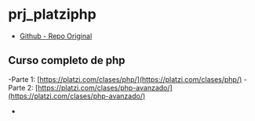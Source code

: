 # prj_platziphp
- [Github - Repo Original](https://github.com/hectorbenitez/curso-introduccion-php)

## Curso completo de php 
-Parte 1: [https://platzi.com/clases/php/](https://platzi.com/clases/php/)
-Parte 2: [https://platzi.com/clases/php-avanzado/](https://platzi.com/clases/php-avanzado/)

- 